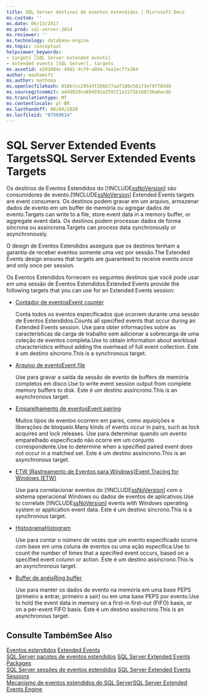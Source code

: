 ```yaml
---
title: SQL Server destinos de eventos estendidos | Microsoft Docs
ms.custom: ''
ms.date: 06/13/2017
ms.prod: sql-server-2014
ms.reviewer: ''
ms.technology: database-engine
ms.topic: conceptual
helpviewer_keywords:
- targets [SQL Server extended events]
- extended events [SQL Server], targets
ms.assetid: e281684c-40d1-4cf9-a0d4-7ea1ecffa384
author: mashamsft
ms.author: mathoma
ms.openlocfilehash: 010b7cc29543f266b77aaf180c50173ef9f70346
ms.sourcegitcommit: ad4d92dce894592a259721a1571b1d8736abacdb
ms.translationtype: MT
ms.contentlocale: pt-BR
ms.lasthandoff: 08/04/2020
ms.locfileid: "87569614"
---
```

# <a name="sql-server-extended-events-targets"></a><span data-ttu-id="7e528-102">SQL Server Extended Events Targets</span><span class="sxs-lookup"><span data-stu-id="7e528-102">SQL Server Extended Events Targets</span></span>
  <span data-ttu-id="7e528-103">Os destinos de Eventos Estendidos do [!INCLUDE[ssNoVersion](../includes/ssnoversion-md.md)] são consumidores de evento.</span><span class="sxs-lookup"><span data-stu-id="7e528-103">[!INCLUDE[ssNoVersion](../includes/ssnoversion-md.md)] Extended Events targets are event consumers.</span></span> <span data-ttu-id="7e528-104">Os destinos podem gravar em um arquivo, armazenar dados de evento em um buffer de memória ou agregar dados de evento.</span><span class="sxs-lookup"><span data-stu-id="7e528-104">Targets can write to a file, store event data in a memory buffer, or aggregate event data.</span></span> <span data-ttu-id="7e528-105">Os destinos podem processar dados de forma síncrona ou assíncrona.</span><span class="sxs-lookup"><span data-stu-id="7e528-105">Targets can process data synchronously or asynchronously.</span></span>  
  
 <span data-ttu-id="7e528-106">O design de Eventos Estendidos assegura que os destinos tenham a garantia de receber eventos somente uma vez por sessão.</span><span class="sxs-lookup"><span data-stu-id="7e528-106">The Extended Events design ensures that targets are guaranteed to receive events once and only once per session.</span></span>  
  
 <span data-ttu-id="7e528-107">Os Eventos Estendidos fornecem os seguintes destinos que você pode usar em uma sessão de Eventos Estendidos:</span><span class="sxs-lookup"><span data-stu-id="7e528-107">Extended Events provide the following targets that you can use for an Extended Events session:</span></span>  
  
-   [<span data-ttu-id="7e528-108">Contador de eventos</span><span class="sxs-lookup"><span data-stu-id="7e528-108">Event counter</span></span>](../../2014/database-engine/event-counter-target.md)  
  
     <span data-ttu-id="7e528-109">Conta todos os eventos especificados que ocorrem durante uma sessão de Eventos Estendidos.</span><span class="sxs-lookup"><span data-stu-id="7e528-109">Counts all specified events that occur during an Extended Events session.</span></span> <span data-ttu-id="7e528-110">Use para obter informações sobre as características da carga de trabalho sem adicionar a sobrecarga de uma coleção de eventos completa.</span><span class="sxs-lookup"><span data-stu-id="7e528-110">Use to obtain information about workload characteristics without adding the overhead of full event collection.</span></span> <span data-ttu-id="7e528-111">Este é um destino síncrono.</span><span class="sxs-lookup"><span data-stu-id="7e528-111">This is a synchronous target.</span></span>  
  
-   [<span data-ttu-id="7e528-112">Arquivo de evento</span><span class="sxs-lookup"><span data-stu-id="7e528-112">Event file</span></span>](../../2014/database-engine/event-file-target.md)  
  
     <span data-ttu-id="7e528-113">Use para gravar a saída da sessão de evento de buffers de memória completos em disco.</span><span class="sxs-lookup"><span data-stu-id="7e528-113">Use to write event session output from complete memory buffers to disk.</span></span> <span data-ttu-id="7e528-114">Este é um destino assíncrono.</span><span class="sxs-lookup"><span data-stu-id="7e528-114">This is an asynchronous target.</span></span>  
  
-   [<span data-ttu-id="7e528-115">Emparelhamento de eventos</span><span class="sxs-lookup"><span data-stu-id="7e528-115">Event pairing</span></span>](../../2014/database-engine/event-pairing-target.md)  
  
     <span data-ttu-id="7e528-116">Muitos tipos de eventos ocorrem em pares, como aquisições e liberações de bloqueio.</span><span class="sxs-lookup"><span data-stu-id="7e528-116">Many kinds of events occur in pairs, such as lock acquires and lock releases.</span></span> <span data-ttu-id="7e528-117">Use para determinar quando um evento emparelhado especificado não ocorre em um conjunto correspondente.</span><span class="sxs-lookup"><span data-stu-id="7e528-117">Use to determine when a specified paired event does not occur in a matched set.</span></span> <span data-ttu-id="7e528-118">Este é um destino assíncrono.</span><span class="sxs-lookup"><span data-stu-id="7e528-118">This is an asynchronous target.</span></span>  
  
-   [<span data-ttu-id="7e528-119">ETW (Rastreamento de Eventos para Windows)</span><span class="sxs-lookup"><span data-stu-id="7e528-119">Event Tracing for Windows (ETW)</span></span>](../relational-databases/extended-events/event-tracing-for-windows-target.md)  
  
     <span data-ttu-id="7e528-120">Use para correlacionar eventos do [!INCLUDE[ssNoVersion](../includes/ssnoversion-md.md)] com o sistema operacional Windows ou dados de eventos de aplicativos.</span><span class="sxs-lookup"><span data-stu-id="7e528-120">Use to correlate [!INCLUDE[ssNoVersion](../includes/ssnoversion-md.md)] events with Windows operating system or application event data.</span></span> <span data-ttu-id="7e528-121">Este é um destino síncrono.</span><span class="sxs-lookup"><span data-stu-id="7e528-121">This is a synchronous target.</span></span>  
  
-   [<span data-ttu-id="7e528-122">Histograma</span><span class="sxs-lookup"><span data-stu-id="7e528-122">Histogram</span></span>](../../2014/database-engine/histogram-target.md)  
  
     <span data-ttu-id="7e528-123">Use para contar o número de vezes que um evento especificado ocorre com base em uma coluna de eventos ou uma ação específica.</span><span class="sxs-lookup"><span data-stu-id="7e528-123">Use to count the number of times that a specified event occurs, based on a specified event column or action.</span></span> <span data-ttu-id="7e528-124">Este é um destino assíncrono.</span><span class="sxs-lookup"><span data-stu-id="7e528-124">This is an asynchronous target.</span></span>  
  
-   [<span data-ttu-id="7e528-125">Buffer de anéis</span><span class="sxs-lookup"><span data-stu-id="7e528-125">Ring buffer</span></span>](../../2014/database-engine/ring-buffer-target.md)  
  
     <span data-ttu-id="7e528-126">Use para manter os dados do evento na memória em uma base PEPS (primeiro a entrar, primeiro a sair) ou em uma base PEPS por evento.</span><span class="sxs-lookup"><span data-stu-id="7e528-126">Use to hold the event data in memory on a first-in first-out (FIFO) basis, or on a per-event FIFO basis.</span></span> <span data-ttu-id="7e528-127">Este é um destino assíncrono.</span><span class="sxs-lookup"><span data-stu-id="7e528-127">This is an asynchronous target.</span></span>  
  
## <a name="see-also"></a><span data-ttu-id="7e528-128">Consulte Também</span><span class="sxs-lookup"><span data-stu-id="7e528-128">See Also</span></span>  
 <span data-ttu-id="7e528-129">[Eventos estendidos](../relational-databases/extended-events/extended-events.md) </span><span class="sxs-lookup"><span data-stu-id="7e528-129">[Extended Events](../relational-databases/extended-events/extended-events.md) </span></span>  
 <span data-ttu-id="7e528-130">[SQL Server pacotes de eventos estendidos](../relational-databases/extended-events/sql-server-extended-events-packages.md) </span><span class="sxs-lookup"><span data-stu-id="7e528-130">[SQL Server Extended Events Packages](../relational-databases/extended-events/sql-server-extended-events-packages.md) </span></span>  
 <span data-ttu-id="7e528-131">[SQL Server sessões de eventos estendidos](../relational-databases/extended-events/sql-server-extended-events-sessions.md) </span><span class="sxs-lookup"><span data-stu-id="7e528-131">[SQL Server Extended Events Sessions](../relational-databases/extended-events/sql-server-extended-events-sessions.md) </span></span>  
 [<span data-ttu-id="7e528-132">Mecanismo de eventos estendidos do SQL Server</span><span class="sxs-lookup"><span data-stu-id="7e528-132">SQL Server Extended Events Engine</span></span>](../relational-databases/extended-events/sql-server-extended-events-engine.md)  
  
  
